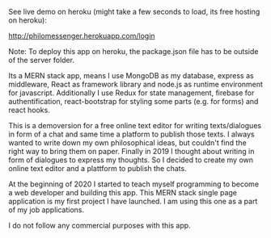 See live demo on heroku (might take a few seconds to load, its free hosting on heroku):

http://philomessenger.herokuapp.com/login

Note: To deploy this app on heroku, the package.json file has to be outside of the server folder.

Its a MERN stack app, means I use MongoDB as my database, express as middleware, React as framework library and node.js as runtime environment for javascript. Additionally I use Redux for state management, firebase for authentification, react-bootstrap for styling some parts (e.g. for forms) and react hooks.

This is a demoversion for a free online text editor for writing texts/dialogues in form of a chat and same time a platform to publish those texts. I always wanted to write down my own philosophical ideas, but couldn't find the right way to bring them on paper. Finally in 2019 I thought about writing in form of dialogues to express my thoughts. So I decided to create my own online text editor and a plattform to publish the chats.

At the beginning of 2020 I started to teach myself programming to become a web developer and building this app. This MERN stack single page application 
is my first project I have launched. I am using this one as a part of my job applications.

I do not follow any commercial purposes with this app.
